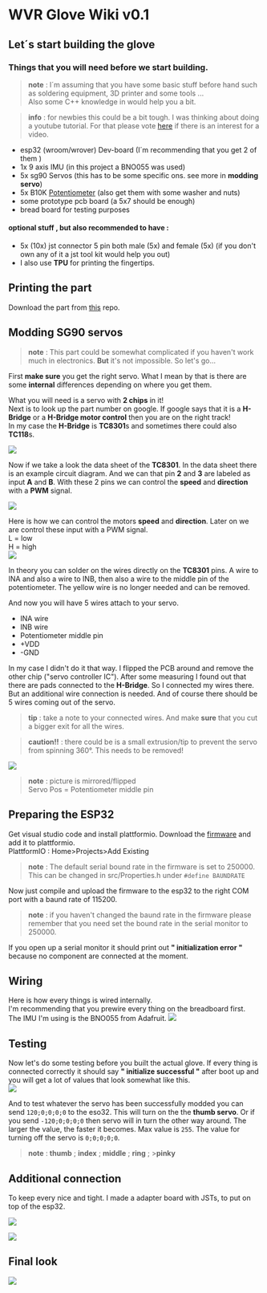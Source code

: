 # WVR Glove Wiki v0.1
## Let´s start building the glove
### Things that you will need before we start building.

> **note** : I´m assuming that you have some basic stuff before hand 
> such as soldering equipment, 3D printer and some tools ... <br/>
> Also some C++ knowledge in would help you a bit.

> **info** : for newbies this could be a bit tough. I was thinking about doing a youtube tutorial. For that please vote [here]() if there is an interest for a video. 

* esp32 (wroom/wrover) Dev-board (I´m recommending that you get 2 of them )
* 1x 9 axis IMU (in this project a BNO055 was used)
* 5x sg90 Servos (this has to be some specific ons. see more in **modding servo**)
* 5x B10K [Potentiometer](https://www.amazon.com/TELESKY-Linear-Potentiometer-Variable-Resistors/dp/B09T32L928/ref=sr_1_1_sspa?crid=1ISH5MMM4R7PJ&keywords=b10k+potentiometer&qid=1679477752&s=industrial&sprefix=b10k+potentiometer%2Cindustrial%2C140&sr=1-1-spons&psc=1&spLa=ZW5jcnlwdGVkUXVhbGlmaWVyPUEzTU9GQkVGTzBNNVNHJmVuY3J5cHRlZElkPUEwMjYxMTMyMUpBTTEzSDlIQU4xTyZlbmNyeXB0ZWRBZElkPUEwNTM1MDc1MzMxNjZHUlYzSFJZQiZ3aWRnZXROYW1lPXNwX2F0ZiZhY3Rpb249Y2xpY2tSZWRpcmVjdCZkb05vdExvZ0NsaWNrPXRydWU=) (also get them with some washer and nuts)
* some prototype pcb board (a 5x7 should be enough) <br/>
* bread board for testing purposes
#### optional stuff , but also recommended to have :
* 5x (10x) jst connector 5 pin both male (5x) and female (5x) (if you don't own any of it a jst tool kit would help you out)
* I also use **TPU** for printing the fingertips.


## Printing the part
Download the part from [this]() repo.


## Modding SG90 servos
> **note** : This part could be somewhat complicated if you haven't work much in electronics. **But** it's not impossible. So let's go...

First **make sure** you get the right servo. What I mean by that is there are some **internal** differences depending on where you get them. 

What you will need is a servo with **2 chips** in it! <br/>
Next is to look up the part number on google. If google says that it is a **H-Bridge**  or a **H-Bridge motor control** then you are on the right track!  <br/>
In my case the **H-Bridge** is **TC8301**s and sometimes there could also  **TC118**s.

![](file:///F:/TA%20Dokumentations/Git%20mds/TC8310%20servo.jpg)

Now if we take a look the data sheet of the **TC8301**. In the data sheet there is an example circuit diagram.
And we can that pin **2** and **3** are labeled as input **A** and **B**.
With these 2 pins we can control the **speed** and **direction** with a **PWM** signal.  

![](file:///F:/TA%20Dokumentations/Git%20mds/tc8301%20circuit.PNG)

Here is how we can control the motors **speed** and **direction**. Later on we are control these input with a PWM signal.<br/> L = low <br/>
H = high<br/>
![](file:///F:/TA%20Dokumentations/Git%20mds/TC8301%20mode%20.png)

In theory you can solder on the wires directly on the **TC8301** pins. A wire to INA and also a wire to INB, then also a wire to the middle pin of the potentiometer.
The yellow wire is no longer needed and can be removed.

And now you will have 5 wires attach to your servo. 
* INA wire
* INB wire 
* Potentiometer middle pin
* +VDD
* -GND

In my case I didn't do it that way. I flipped the PCB around and remove the other chip ("servo controller IC"). After some measuring I found out that there are pads connected to the **H-Bridge**. So I connected my wires there. But an additional wire connection is needed.
And of course there should be 5 wires coming out of the servo. 

> **tip** : take a note to your connected wires.
> And make **sure** that you cut a bigger exit for all the wires. 

> **caution!!** : there could be is a small extrusion/tip to prevent the servo from spinning 360°. This needs to be removed!

![](modded%20Servo.jpg)
> **note** : picture is mirrored/flipped <br/>
>Servo Pos = Potentiometer middle pin



## Preparing the ESP32
Get visual studio code and install plattformio.
Download the [firmware]() and add it to plattformio.<br/>
PlattformIO : Home>Projects>Add Existing

> **note** : The default serial bound rate in the firmware is set to 250000.<br/>
> This can be changed in src/Properties.h under ``#define BAUNDRATE`` 

Now just compile and upload the firmware to the esp32 to the right COM port with a baund rate of 115200. <br/>

> **note** : if you haven't changed the baund rate in the firmware please remember that you need set the bound rate in the serial monitor to 250000.



If you open up a serial monitor it should print out **" initialization error "** because no component are connected at the moment.






## Wiring 
Here is how every things is wired internally.<br/>
I'm recommending that you prewire every thing on the breadboard first.<br/>
The IMU I'm using is the BNO055 from Adafruit.
![](internal%20wiringpng.png)


## Testing
Now let's do some testing before you built the actual glove.
If every thing is connected correctly it should say **" initialize successful "** after boot up and you will get a lot of values that look somewhat like this.<br/>
![](data_out_esp.png)


And to test whatever the servo has been successfully modded you can send ``120;0;0;0;0`` to the eso32. This will turn on the the **thumb servo**. Or if you send ``-120;0;0;0;0`` then servo will in turn the other way around. The larger the value, the faster it becomes. Max value is ``255``. The value for turning off the servo is ``0;0;0;0;0``. 
> **note** : **thumb** ; **index** ; **middle** ; **ring** ; >**pinky**


## Additional connection

To keep every nice and tight. I made a adapter board with JSTs, to put on top of the esp32.

![](esp_adapterboard.png)

![](serco_jst.png)

## Final look
![](https://imgur.com/a/OWZ25nT)


